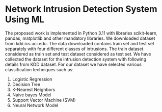 # Network Intrusion Detection System Using ML

The proposed work is implemented in Python 3.11 with libraries scikit-learn, pandas, matplotlib and other mandatory libraries. We downloaded dataset from kdd.ics.uci.edu. The data downloaded contains train set and test set separately with four different classes of intrusions. The train dataset considered as train set and test dataset considered as test set. 
We have collected the dataset for the intrusion detection system with following details from KDD dataset. For our dataset we have selected various classification techniques such as:
 
1.	Logistic Regression
2.	Decision Tree
3.	K-Nearest Neighbors
4.	Naive bayes Model
5.	Support Vector Machine (SVM)
6.	Neural Network Model
 
